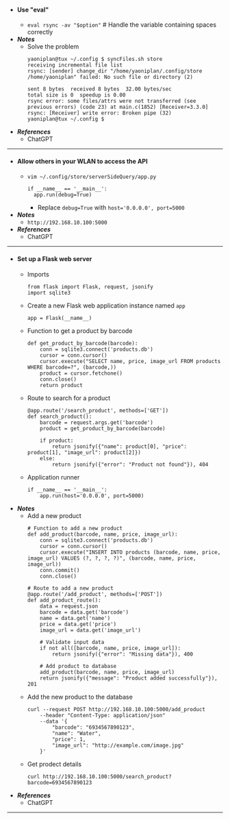 - #### Use "eval"
    - `eval rsync -av "$option"` # Handle the variable containing spaces correctly
- ***Notes***
    - Solve the problem
      ```
      yaoniplan@tux ~/.config $ syncFiles.sh store                   
      receiving incremental file list
      rsync: [sender] change_dir "/home/yaoniplan/.config/store /home/yaoniplan" failed: No such file or directory (2)
      
      sent 8 bytes  received 8 bytes  32.00 bytes/sec
      total size is 0  speedup is 0.00
      rsync error: some files/attrs were not transferred (see previous errors) (code 23) at main.c(1852) [Receiver=3.3.0]
      rsync: [Receiver] write error: Broken pipe (32)
      yaoniplan@tux ~/.config $
      ```
- ***References***
    - ChatGPT
- ---
- #### Allow others in your WLAN to access the API
    - `vim ~/.config/store/serverSideQuery/app.py`
      ```
      if __name__ == '__main__':
        app.run(debug=True)
      ```
        - Replace `debug=True` with `host='0.0.0.0', port=5000`
- ***Notes***
    - `http://192.168.10.100:5000`
- ***References***
    - ChatGPT
- ---
- #### Set up a Flask web server
    - Imports
      ```
      from flask import Flask, request, jsonify
      import sqlite3
      ```
    - Create a new Flask web application instance named `app`
      ```
      app = Flask(__name__)
      ```
    - Function to get a product by barcode
      ```
      def get_product_by_barcode(barcode):
          conn = sqlite3.connect('products.db')
          cursor = conn.cursor()
          cursor.execute("SELECT name, price, image_url FROM products WHERE barcode=?", (barcode,))
          product = cursor.fetchone()
          conn.close()
          return product
      ```
    - Route to search for a product
      ```
      @app.route('/search_product', methods=['GET'])
      def search_product():
          barcode = request.args.get('barcode')
          product = get_product_by_barcode(barcode)
          
          if product:
              return jsonify({"name": product[0], "price": product[1], "image_url": product[2]})
          else:
              return jsonify({"error": "Product not found"}), 404
      ```
    - Application runner
      ```
      if __name__ == '__main__':
          app.run(host='0.0.0.0', port=5000)
      ```
- ***Notes***
    - Add a new product
      ```
      # Function to add a new product
      def add_product(barcode, name, price, image_url):
          conn = sqlite3.connect('products.db')
          cursor = conn.cursor()
          cursor.execute("INSERT INTO products (barcode, name, price, image_url) VALUES (?, ?, ?, ?)", (barcode, name, price, image_url))
          conn.commit()
          conn.close()
      
      # Route to add a new product
      @app.route('/add_product', methods=['POST'])
      def add_product_route():
          data = request.json
          barcode = data.get('barcode')
          name = data.get('name')
          price = data.get('price')
          image_url = data.get('image_url')
          
          # Validate input data
          if not all([barcode, name, price, image_url]):
              return jsonify({"error": "Missing data"}), 400

          # Add product to database
          add_product(barcode, name, price, image_url)
          return jsonify({"message": "Product added successfully"}), 201
      ```
    - Add the new product to the database
      ```
      curl --request POST http://192.168.10.100:5000/add_product
          --header "Content-Type: application/json"
          --data '{
              "barcode": "6934567890123",
              "name": "Water",
              "price": 1,
              "image_url": "http://example.com/image.jpg"
          }'
      ```
    - Get prodect details
      ```
      curl http://192.168.10.100:5000/search_product?barcode=6934567890123
      ```
- ***References***
    - ChatGPT
- ---
